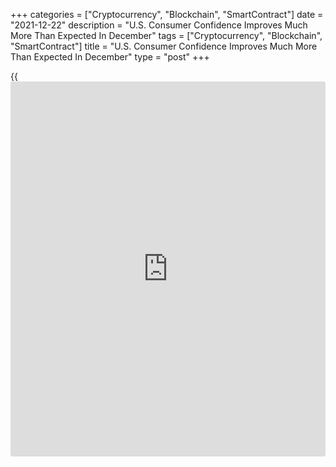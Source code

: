 +++
categories = ["Cryptocurrency", "Blockchain", "SmartContract"]
date = "2021-12-22"
description = "U.S. Consumer Confidence Improves Much More Than Expected In December"
tags = ["Cryptocurrency", "Blockchain", "SmartContract"]
title = "U.S. Consumer Confidence Improves Much More Than Expected In December"
type = "post"
+++

{{<iframe id="large-banner" src="https://www.bounty.group/#slide=12.0" width="100%" height="600" scrolling="no" style="border: 0px solid rgb(216, 221, 230); border-radius: 3px;">}}

The Conference Board released a report on Wednesday showing U.S.
consumer confidence improved by much more than expected in the month of
December.

The report showed the consumer confidence index climbed to 115.8 in
December from an upwardly revised 111.9 in November.

Economists had been expecting the consumer confidence index to inch up
to 110.7 from the 109.5 originally reported for the previous month.

The bigger than expected increase by the headline index reflected an
improvement in consumer expectations, with the expectations index
advancing to 96.9 in December from 90.2 in November.

The Conference Board said the percent of consumers expecting
[business][1] conditions to improve rose to 26.7 percent from 25.6
percent, while those expecting conditions to worsen fell to 17.9 percent
from 19.6 percent.

Consumers were also more optimistic about the short-term labor market
outlook but slightly less positive about their short-term financial
prospects.

Meanwhile, the report showed the present situation index edged down to
144.1 in December from 144.4 in November but remained at an elevated
level.

While consumers' appraisal of current business conditions was more
favorable in December, their assessment of the labor market was
moderately less favorable.

"Concerns about inflation declined after hitting a 13-year high last
month as did concerns about COVID-19, despite reports of continued price
increases and the emergence of the Omicron variant," said Lynn Franco,
Senior Director of Economic Indicators at The Conference Board.

She added, "Looking ahead to 2022, both confidence and consumer spending
will continue to face headwinds from rising prices and an expected
winter surge of the pandemic."

On Thursday, the University of Michigan is scheduled to release its
revised reading on consumer sentiment in December.

The consumer sentiment index for December is expected to be unrevised
from the preliminary reading of 70.4, which was up from 67.4 in
November.

For comments and feedback [contact](https://www.playgroundfx.com/contact/): editorial@rtt[news](https://www.letsplayfx.com/blog/forex-news-website/).com

[Economic News][2]

 **What parts of the world are seeing the best (and worst) economic
performances lately? Click[here][3] to check out our [Econ Scorecard][3]
and find out! See up-to-the-moment [ranking](https://www.playgroundfx.com/blog/crypto-exchange-ranking/)s for the best and worst
performers in [GDP][4], [unemployment rate][5], [inflation][6] and much
more.**

   1. www.rtt[news](https://www.letsplayfx.com/blog/forex-news-website/).com/Content/Business.aspx
   2. www.rtt[news](https://www.letsplayfx.com/blog/forex-news-website/).com/Content/EconomicNews.aspx
   3. www.rtt[news](https://www.letsplayfx.com/blog/forex-news-website/).com/economic-scorecard/world-rank/PPI/highest-performance.aspx
   4. www.rtt[news](https://www.letsplayfx.com/blog/forex-news-website/).com/economic-scorecard/world-rank/GDP/highest-performance.aspx
   5. www.rtt[news](https://www.letsplayfx.com/blog/forex-news-website/).com/economic-scorecard/world-rank/unemployment-rate/lowest-performance.aspx
   6. www.rtt[news](https://www.letsplayfx.com/blog/forex-news-website/).com/economic-scorecard/world-rank/CPI/highest-performance.aspx